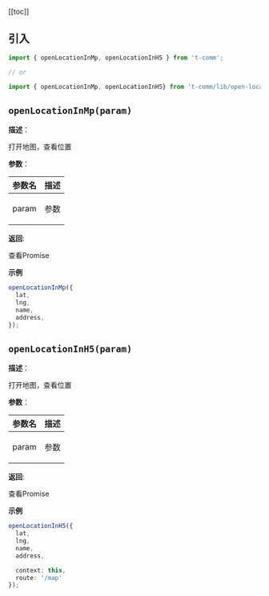 [[toc]]

## 引入

```ts
import { openLocationInMp, openLocationInH5 } from 't-comm';

// or

import { openLocationInMp, openLocationInH5} from 't-comm/lib/open-location/index';
```


## `openLocationInMp(param)` 


**描述**：<p>打开地图，查看位置</p>

**参数**：


| 参数名 | 描述 |
| --- | --- |
| param | <p>参数</p> |

**返回**: <p>查看Promise</p>

**示例**

```ts
openLocationInMp({
  lat,
  lng,
  name,
  address,
});
```
<a name="openLocationInH5"></a>

## `openLocationInH5(param)` 


**描述**：<p>打开地图，查看位置</p>

**参数**：


| 参数名 | 描述 |
| --- | --- |
| param | <p>参数</p> |

**返回**: <p>查看Promise</p>

**示例**

```ts
openLocationInH5({
  lat,
  lng,
  name,
  address,

  context: this,
  route: '/map'
});
```
